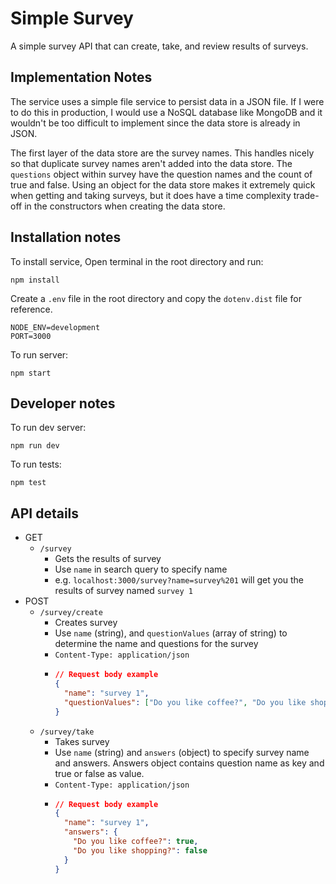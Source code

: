 # Simple Survey

A simple survey API that can create, take, and review results of surveys.

## Implementation Notes
The service uses a simple file service to persist data in a JSON file. If I were to do this in production, I would use a NoSQL database like MongoDB and it wouldn't be too difficult to implement since the data store is already in JSON.

The first layer of the data store are the survey names. This handles nicely so that duplicate survey names aren't added into the data store. The `questions` object within survey have the question names and the count of true and false. Using an object for the data store makes it extremely quick when getting and taking surveys, but it does have a time complexity trade-off in the constructors when creating the data store.

## Installation notes
To install service, Open terminal in the root directory and run:
```
npm install
```

Create a `.env` file in the root directory and copy the `dotenv.dist` file for reference.
```
NODE_ENV=development
PORT=3000
```
To run server:
```
npm start
```

## Developer notes
To run dev server:
```
npm run dev
```
To run tests:
```
npm test
```

## API details

- GET
  - `/survey`
    - Gets the results of survey
    - Use `name` in search query to specify name
    - e.g. `localhost:3000/survey?name=survey%201` will get you the results of survey named `survey 1`
- POST
  - `/survey/create`
    - Creates survey
    - Use `name` (string), and `questionValues` (array of string) to determine the name and questions for the survey
    - `Content-Type: application/json`
    - ```json
      // Request body example
      {
        "name": "survey 1",
        "questionValues": ["Do you like coffee?", "Do you like shopping?"]
      }
      ```
  - `/survey/take`
    - Takes survey
    - Use `name` (string) and `answers` (object) to specify survey name and answers. Answers object contains question name as key and true or false as value.
    - `Content-Type: application/json`
    - ```json
      // Request body example
      {
        "name": "survey 1",
        "answers": {
          "Do you like coffee?": true,
          "Do you like shopping?": false
        }
      }
      ```
